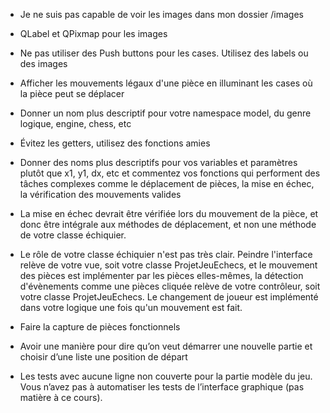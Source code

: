 - Je ne suis pas capable de voir les images dans mon dossier /images
- QLabel et QPixmap pour les images

- Ne pas utiliser des Push buttons pour les cases. Utilisez des labels ou des images

- Afficher les mouvements légaux d'une pièce en illuminant les cases où la pièce peut se déplacer
- Donner un nom plus descriptif pour votre namespace model, du genre logique, engine, chess, etc
- Évitez les getters, utilisez des fonctions amies
- Donner des noms plus descriptifs pour vos variables et paramètres plutôt que x1, y1, dx, etc et commentez vos fonctions qui performent des tâches complexes comme le déplacement de pièces, la mise en échec, la vérification des mouvements valides
- La mise en échec devrait être vérifiée lors du mouvement de la pièce, et donc être intégrale aux méthodes de déplacement, et non une méthode de votre classe échiquier.
- Le rôle de votre classe échiquier n'est pas très clair. Peindre l'interface relève de votre vue, soit votre classe ProjetJeuEchecs, et le mouvement des pièces est implémenter par les pièces elles-mêmes, la détection d'évènements comme une pièces cliquée relève de votre contrôleur, soit votre classe ProjetJeuEchecs. Le changement de joueur est implémenté dans votre logique une fois qu'un mouvement est fait.
- Faire la capture de pièces fonctionnels
- Avoir une manière pour dire qu’on veut démarrer une nouvelle partie et choisir d’une liste une position de départ
- Les tests avec aucune ligne non couverte pour la partie modèle du jeu. Vous n’avez pas à automatiser les tests de l’interface graphique (pas matière à ce cours).